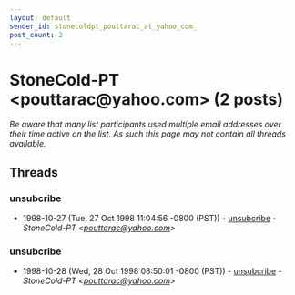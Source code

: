 ```yaml
---
layout: default
sender_id: stonecoldpt_pouttarac_at_yahoo_com_
post_count: 2
---
```


# StoneCold-PT <pouttarac<span>@</span>yahoo.com> (2 posts)

_Be aware that many list participants used multiple email addresses over their time active on the list. As such this page may not contain all threads available._

## Threads

### unsubcribe
+ 1998-10-27 (Tue, 27 Oct 1998 11:04:56 -0800 (PST)) - [unsubcribe](/archive/1998/10/9e69329ff198cc679ab8a90eb41d580528b6462e1bef3f83a92e0ed07f9d07c4) - _StoneCold-PT \<pouttarac@yahoo.com\>_

### unsubcribe
+ 1998-10-28 (Wed, 28 Oct 1998 08:50:01 -0800 (PST)) - [unsubcribe](/archive/1998/10/c179b2c98c4f42823d0849d9de4083ddcaf8db2f55b8ff49026d181917336d23) - _StoneCold-PT \<pouttarac@yahoo.com\>_

